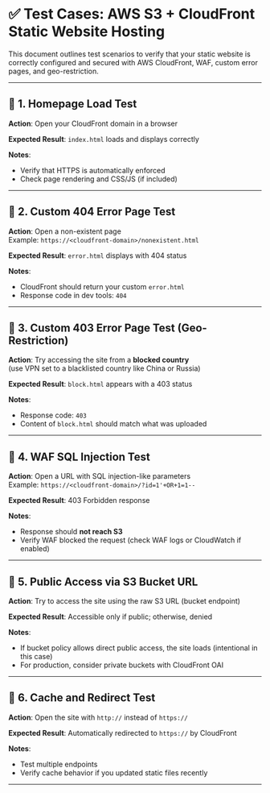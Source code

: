 # ✅ Test Cases: AWS S3 + CloudFront Static Website Hosting

This document outlines test scenarios to verify that your static website is correctly configured and secured with AWS CloudFront, WAF, custom error pages, and geo-restriction.

---

## 🔹 1. Homepage Load Test

**Action**: Open your CloudFront domain in a browser

**Expected Result**: `index.html` loads and displays correctly

**Notes**:
- Verify that HTTPS is automatically enforced
- Check page rendering and CSS/JS (if included)

---

## 🔹 2. Custom 404 Error Page Test

**Action**: Open a non-existent page  
Example: `https://<cloudfront-domain>/nonexistent.html`

**Expected Result**: `error.html` displays with 404 status

**Notes**:
- CloudFront should return your custom `error.html`
- Response code in dev tools: `404`

---

## 🔹 3. Custom 403 Error Page Test (Geo-Restriction)

**Action**: Try accessing the site from a **blocked country**  
(use VPN set to a blacklisted country like China or Russia)

**Expected Result**: `block.html` appears with a 403 status

**Notes**:
- Response code: `403`
- Content of `block.html` should match what was uploaded

---

## 🔹 4. WAF SQL Injection Test

**Action**: Open a URL with SQL injection-like parameters  
Example: `https://<cloudfront-domain>/?id=1'+OR+1=1--`

**Expected Result**: 403 Forbidden response

**Notes**:
- Response should **not reach S3**
- Verify WAF blocked the request (check WAF logs or CloudWatch if enabled)

---

## 🔹 5. Public Access via S3 Bucket URL

**Action**: Try to access the site using the raw S3 URL (bucket endpoint)

**Expected Result**: Accessible only if public; otherwise, denied

**Notes**:
- If bucket policy allows direct public access, the site loads (intentional in this case)
- For production, consider private buckets with CloudFront OAI

---

## 🔹 6. Cache and Redirect Test

**Action**: Open the site with `http://` instead of `https://`

**Expected Result**: Automatically redirected to `https://` by CloudFront

**Notes**:
- Test multiple endpoints
- Verify cache behavior if you updated static files recently

---